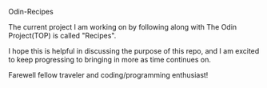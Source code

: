 Odin-Recipes

The current project I am working on by following along with The Odin Project(TOP) is called "Recipes".

I hope this is helpful in discussing the purpose of this repo, and I am excited to keep progressing to bringing in more as time continues on.

Farewell fellow traveler and coding/programming enthusiast!